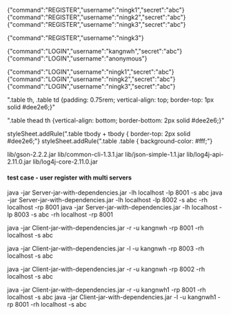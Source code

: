 {"command":"REGISTER","username":"ningk1","secret":"abc"}
{"command":"REGISTER","username":"ningk2","secret":"abc"}
{"command":"REGISTER","username":"ningk3","secret":"abc"}

{"command":"REGISTER","username":"ningk3"}

{"command":"LOGIN","username":"kangnwh","secret":"abc"}
{"command":"LOGIN","username":"anonymous"}

{"command":"LOGIN","username":"ningk1","secret":"abc"}
{"command":"LOGIN","username":"ningk2","secret":"abc"}
{"command":"LOGIN","username":"ningk3","secret":"abc"}


".table th, .table td {padding: 0.75rem;  vertical-align: top;  border-top: 1px solid #dee2e6;}"

".table thead th {vertical-align: bottom;  border-bottom: 2px solid #dee2e6;}"

styleSheet.addRule(".table tbody + tbody { border-top: 2px solid #dee2e6;"}
styleSheet.addRule(".table .table { background-color: #fff;"}

lib/gson-2.2.2.jar lib/common-cli-1.3.1.jar lib/json-simple-1.1.jar lib/log4j-api-2.11.0.jar lib/log4j-core-2.11.0.jar


#### test case - user register with multi servers
java -jar Server-jar-with-dependencies.jar -lh localhost -lp 8001 -s abc
java -jar Server-jar-with-dependencies.jar -lh localhost -lp 8002 -s abc -rh localhost -rp 8001
java -jar Server-jar-with-dependencies.jar -lh localhost -lp 8003 -s abc -rh localhost -rp 8001

java -jar Client-jar-with-dependencies.jar -r -u kangnwh -rp 8001 -rh localhost -s abc

java -jar Client-jar-with-dependencies.jar -l -u kangnwh -rp 8003 -rh localhost -s abc

java -jar Client-jar-with-dependencies.jar -r -u kangnwh -rp 8002 -rh localhost -s abc

java -jar Client-jar-with-dependencies.jar -r -u kangnwh1 -rp 8001 -rh localhost -s abc
java -jar Client-jar-with-dependencies.jar -l -u kangnwh1 -rp 8001 -rh localhost -s abc